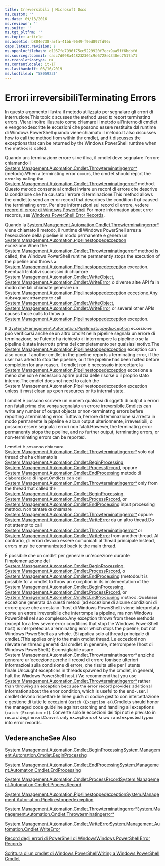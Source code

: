 ```yaml
---
title: Irreversibili | Microsoft Docs
ms.custom: ''
ms.date: 09/13/2016
ms.reviewer: ''
ms.suite: ''
ms.tgt_pltfrm: ''
ms.topic: article
ms.assetid: b804e738-aefa-41bb-9649-f9ed897fd96c
caps.latest.revision: 8
ms.openlocfilehash: d1967fe7996f75ec5229920f7ec49aa5ff6bdbfd
ms.sourcegitcommit: caac7d098a448232304c9d6728e7340ec7517a71
ms.translationtype: MT
ms.contentlocale: it-IT
ms.lasthandoff: 03/16/2019
ms.locfileid: "58059236"
---
```

# <a name="terminating-errors"></a><span data-ttu-id="d7be1-102">Errori irreversibili</span><span class="sxs-lookup"><span data-stu-id="d7be1-102">Terminating Errors</span></span>

<span data-ttu-id="d7be1-103">In questo argomento illustra il metodo utilizzato per segnalare gli errori di interruzione.</span><span class="sxs-lookup"><span data-stu-id="d7be1-103">This topic discusses the method used to report terminating errors.</span></span> <span data-ttu-id="d7be1-104">Viene inoltre illustrato come chiamare il metodo all'interno di cmdlet e vengono descritte le eccezioni che possono essere restituite dal runtime di Windows PowerShell quando viene chiamato il metodo.</span><span class="sxs-lookup"><span data-stu-id="d7be1-104">It also discusses how to call the method from within the cmdlet, and it discusses the exceptions that can be returned by the Windows PowerShell runtime when the method is called.</span></span>

<span data-ttu-id="d7be1-105">Quando una terminazione errore si verifica, il cmdlet deve segnalare l'errore chiamando il [System.Management.Automation.Cmdlet.Throwterminatingerror\*](/dotnet/api/System.Management.Automation.Cmdlet.ThrowTerminatingError) (metodo).</span><span class="sxs-lookup"><span data-stu-id="d7be1-105">When a terminating error occurs, the cmdlet should report the error by calling the [System.Management.Automation.Cmdlet.Throwterminatingerror\*](/dotnet/api/System.Management.Automation.Cmdlet.ThrowTerminatingError) method.</span></span> <span data-ttu-id="d7be1-106">Questo metodo consente al cmdlet inviare un record di errore che descrive la condizione che ha causato l'errore di terminazione.</span><span class="sxs-lookup"><span data-stu-id="d7be1-106">This method allows the cmdlet to send an error record that describes the condition that caused the terminating error.</span></span> <span data-ttu-id="d7be1-107">Per altre informazioni sui record di errore, vedere [record di errore di Windows PowerShell](./windows-powershell-error-records.md).</span><span class="sxs-lookup"><span data-stu-id="d7be1-107">For more information about error records, see [Windows PowerShell Error Records](./windows-powershell-error-records.md).</span></span>

<span data-ttu-id="d7be1-108">Quando la [System.Management.Automation.Cmdlet.Throwterminatingerror\*](/dotnet/api/System.Management.Automation.Cmdlet.ThrowTerminatingError) viene chiamato il metodo, il runtime di Windows PowerShell arresta l'esecuzione della pipeline in modo permanente e genera un [ System.Management.Automation.Pipelinestoppedexception](/dotnet/api/System.Management.Automation.PipelineStoppedException) eccezione.</span><span class="sxs-lookup"><span data-stu-id="d7be1-108">When the [System.Management.Automation.Cmdlet.Throwterminatingerror\*](/dotnet/api/System.Management.Automation.Cmdlet.ThrowTerminatingError) method is called, the  Windows PowerShell runtime permanently stops the execution of the pipeline and throws a [System.Management.Automation.Pipelinestoppedexception](/dotnet/api/System.Management.Automation.PipelineStoppedException) exception.</span></span> <span data-ttu-id="d7be1-109">Eventuali tentativi successivi di chiamare [System.Management.Automation.Cmdlet.WriteObject](/dotnet/api/System.Management.Automation.Cmdlet.WriteObject), [System.Management.Automation.Cmdlet.WriteError](/dotnet/api/System.Management.Automation.Cmdlet.WriteError), o diverse altre API fa in modo che tali chiamate generare un [ System.Management.Automation.Pipelinestoppedexception](/dotnet/api/System.Management.Automation.PipelineStoppedException) eccezione.</span><span class="sxs-lookup"><span data-stu-id="d7be1-109">Any subsequent attempts to call [System.Management.Automation.Cmdlet.WriteObject](/dotnet/api/System.Management.Automation.Cmdlet.WriteObject), [System.Management.Automation.Cmdlet.WriteError](/dotnet/api/System.Management.Automation.Cmdlet.WriteError), or several other APIs causes those calls to throw a [System.Management.Automation.Pipelinestoppedexception](/dotnet/api/System.Management.Automation.PipelineStoppedException) exception.</span></span>

<span data-ttu-id="d7be1-110">Il [System.Management.Automation.Pipelinestoppedexception](/dotnet/api/System.Management.Automation.PipelineStoppedException) eccezione può verificarsi anche se un altro cmdlet nella pipeline segnala un errore di terminazione, se l'utente ha richiesto di interrompere la pipeline o se la pipeline è stata interrotta prima del completamento per qualsiasi motivo.</span><span class="sxs-lookup"><span data-stu-id="d7be1-110">The [System.Management.Automation.Pipelinestoppedexception](/dotnet/api/System.Management.Automation.PipelineStoppedException) exception can also occur if another cmdlet in the pipeline reports a terminating error, if the user has asked to stop the pipeline, or if the pipeline has been halted before completion for any reason.</span></span> <span data-ttu-id="d7be1-111">Il cmdlet non è necessario intercettare la [System.Management.Automation.Pipelinestoppedexception](/dotnet/api/System.Management.Automation.PipelineStoppedException) eccezione a meno che non è necessario aprire pulizia delle risorse o il proprio stato interno.</span><span class="sxs-lookup"><span data-stu-id="d7be1-111">The cmdlet does not need to catch the [System.Management.Automation.Pipelinestoppedexception](/dotnet/api/System.Management.Automation.PipelineStoppedException) exception unless it must clean up open resources or its internal state.</span></span>

<span data-ttu-id="d7be1-112">I cmdlet è possono scrivere un numero qualsiasi di oggetti di output o errori non fatali prima che venga segnalato un errore irreversibile.</span><span class="sxs-lookup"><span data-stu-id="d7be1-112">Cmdlets can write any number of output objects or non-terminating errors before reporting a terminating error.</span></span> <span data-ttu-id="d7be1-113">Tuttavia, l'errore di terminazione si arresta in modo permanente la pipeline e alcun output ulteriormente, irreversibili, o possono essere segnalati errori non fatali.</span><span class="sxs-lookup"><span data-stu-id="d7be1-113">However, the terminating error permanently stops the pipeline, and no further output, terminating errors, or non-terminating errors can be reported.</span></span>

<span data-ttu-id="d7be1-114">I cmdlet è possono chiamare [System.Management.Automation.Cmdlet.Throwterminatingerror\*](/dotnet/api/System.Management.Automation.Cmdlet.ThrowTerminatingError) solo dal thread che ha chiamato la [System.Management.Automation.Cmdlet.BeginProcessing](/dotnet/api/System.Management.Automation.Cmdlet.BeginProcessing), [ System.Management.Automation.Cmdlet.ProcessRecord](/dotnet/api/System.Management.Automation.Cmdlet.ProcessRecord), oppure [System.Management.Automation.Cmdlet.EndProcessing](/dotnet/api/System.Management.Automation.Cmdlet.EndProcessing) metodo di elaborazione di input.</span><span class="sxs-lookup"><span data-stu-id="d7be1-114">Cmdlets can call [System.Management.Automation.Cmdlet.Throwterminatingerror\*](/dotnet/api/System.Management.Automation.Cmdlet.ThrowTerminatingError) only from the thread that called the [System.Management.Automation.Cmdlet.BeginProcessing](/dotnet/api/System.Management.Automation.Cmdlet.BeginProcessing), [System.Management.Automation.Cmdlet.ProcessRecord](/dotnet/api/System.Management.Automation.Cmdlet.ProcessRecord), or [System.Management.Automation.Cmdlet.EndProcessing](/dotnet/api/System.Management.Automation.Cmdlet.EndProcessing) input processing method.</span></span> <span data-ttu-id="d7be1-115">Non tentare di chiamare [System.Management.Automation.Cmdlet.Throwterminatingerror\*](/dotnet/api/System.Management.Automation.Cmdlet.ThrowTerminatingError) oppure [System.Management.Automation.Cmdlet.WriteError](/dotnet/api/System.Management.Automation.Cmdlet.WriteError) da un altro thread.</span><span class="sxs-lookup"><span data-stu-id="d7be1-115">Do not attempt to call [System.Management.Automation.Cmdlet.Throwterminatingerror\*](/dotnet/api/System.Management.Automation.Cmdlet.ThrowTerminatingError) or [System.Management.Automation.Cmdlet.WriteError](/dotnet/api/System.Management.Automation.Cmdlet.WriteError) from another thread.</span></span> <span data-ttu-id="d7be1-116">Al contrario, gli errori devono essere comunicati al thread principale.</span><span class="sxs-lookup"><span data-stu-id="d7be1-116">Instead, errors must be communicated back to the main thread.</span></span>

<span data-ttu-id="d7be1-117">È possibile che un cmdlet per generare un'eccezione durante l'implementazione del [System.Management.Automation.Cmdlet.BeginProcessing](/dotnet/api/System.Management.Automation.Cmdlet.BeginProcessing), [System.Management.Automation.Cmdlet.ProcessRecord](/dotnet/api/System.Management.Automation.Cmdlet.ProcessRecord), o [System.Management.Automation.Cmdlet.EndProcessing](/dotnet/api/System.Management.Automation.Cmdlet.EndProcessing) (metodo).</span><span class="sxs-lookup"><span data-stu-id="d7be1-117">It is possible for a cmdlet to throw an exception in its implementation of the [System.Management.Automation.Cmdlet.BeginProcessing](/dotnet/api/System.Management.Automation.Cmdlet.BeginProcessing), [System.Management.Automation.Cmdlet.ProcessRecord](/dotnet/api/System.Management.Automation.Cmdlet.ProcessRecord), or [System.Management.Automation.Cmdlet.EndProcessing](/dotnet/api/System.Management.Automation.Cmdlet.EndProcessing) method.</span></span> <span data-ttu-id="d7be1-118">Qualsiasi eccezione generata da questi metodi (ad eccezione di alcune condizioni di errore grave che arrestano l'host di Windows PowerShell) viene interpretata come un errore irreversibile che interrompe la pipeline, ma non Windows PowerShell nel suo complesso.</span><span class="sxs-lookup"><span data-stu-id="d7be1-118">Any exception thrown from these methods (except for a few severe error conditions that stop the Windows PowerShell host) is interpreted as a terminating error which stops the pipeline, but not Windows PowerShell as a whole.</span></span> <span data-ttu-id="d7be1-119">(Si applica solo al thread principale di cmdlet.</span><span class="sxs-lookup"><span data-stu-id="d7be1-119">(This applies only to the main cmdlet thread.</span></span> <span data-ttu-id="d7be1-120">Le eccezioni non rilevate nel thread generati dal cmdlet, in generale, interrompere l'host di Windows PowerShell.) È consigliabile usare [System.Management.Automation.Cmdlet.Throwterminatingerror\*](/dotnet/api/System.Management.Automation.Cmdlet.ThrowTerminatingError) anziché generare un'eccezione perché il record di errore fornisce ulteriori informazioni sulla condizione di errore, che risulta utile per l'utente finale.</span><span class="sxs-lookup"><span data-stu-id="d7be1-120">Uncaught exceptions in threads spawned by the cmdlet, in general, halt the Windows PowerShell host.) We recommend that you use [System.Management.Automation.Cmdlet.Throwterminatingerror\*](/dotnet/api/System.Management.Automation.Cmdlet.ThrowTerminatingError) rather than throwing an exception because the error record provides additional information about the error condition, which is useful to the end-user.</span></span> <span data-ttu-id="d7be1-121">I cmdlet devono rispettare le linee guida di codice gestito con intercettazione e gestione di tutte le eccezioni (`catch (Exception e)`).</span><span class="sxs-lookup"><span data-stu-id="d7be1-121">Cmdlets should honor the managed code guideline against catching and handling all exceptions (`catch (Exception e)`).</span></span> <span data-ttu-id="d7be1-122">Converte solo le eccezioni dei tipi noti e previsto in record degli errori.</span><span class="sxs-lookup"><span data-stu-id="d7be1-122">Convert only exceptions of known and expected types into error records.</span></span>

## <a name="see-also"></a><span data-ttu-id="d7be1-123">Vedere anche</span><span class="sxs-lookup"><span data-stu-id="d7be1-123">See Also</span></span>

[<span data-ttu-id="d7be1-124">System.Management.Automation.Cmdlet.BeginProcessing</span><span class="sxs-lookup"><span data-stu-id="d7be1-124">System.Management.Automation.Cmdlet.BeginProcessing</span></span>](/dotnet/api/System.Management.Automation.Cmdlet.BeginProcessing)

[<span data-ttu-id="d7be1-125">System.Management.Automation.Cmdlet.EndProcessing</span><span class="sxs-lookup"><span data-stu-id="d7be1-125">System.Management.Automation.Cmdlet.EndProcessing</span></span>](/dotnet/api/System.Management.Automation.Cmdlet.EndProcessing)

[<span data-ttu-id="d7be1-126">System.Management.Automation.Cmdlet.ProcessRecord</span><span class="sxs-lookup"><span data-stu-id="d7be1-126">System.Management.Automation.Cmdlet.ProcessRecord</span></span>](/dotnet/api/System.Management.Automation.Cmdlet.ProcessRecord)

[<span data-ttu-id="d7be1-127">System.Management.Automation.Pipelinestoppedexception</span><span class="sxs-lookup"><span data-stu-id="d7be1-127">System.Management.Automation.Pipelinestoppedexception</span></span>](/dotnet/api/System.Management.Automation.PipelineStoppedException)

[<span data-ttu-id="d7be1-128">System.Management.Automation.Cmdlet.Throwterminatingerror\*</span><span class="sxs-lookup"><span data-stu-id="d7be1-128">System.Management.Automation.Cmdlet.Throwterminatingerror\*</span></span>](/dotnet/api/System.Management.Automation.Cmdlet.ThrowTerminatingError)

[<span data-ttu-id="d7be1-129">System.Management.Automation.Cmdlet.WriteError</span><span class="sxs-lookup"><span data-stu-id="d7be1-129">System.Management.Automation.Cmdlet.WriteError</span></span>](/dotnet/api/System.Management.Automation.Cmdlet.WriteError)

[<span data-ttu-id="d7be1-130">Record degli errori di PowerShell di Windows</span><span class="sxs-lookup"><span data-stu-id="d7be1-130">Windows PowerShell Error Records</span></span>](./windows-powershell-error-records.md)

[<span data-ttu-id="d7be1-131">Scrittura di un cmdlet di Windows PowerShell</span><span class="sxs-lookup"><span data-stu-id="d7be1-131">Writing a Windows PowerShell Cmdlet</span></span>](./writing-a-windows-powershell-cmdlet.md)
